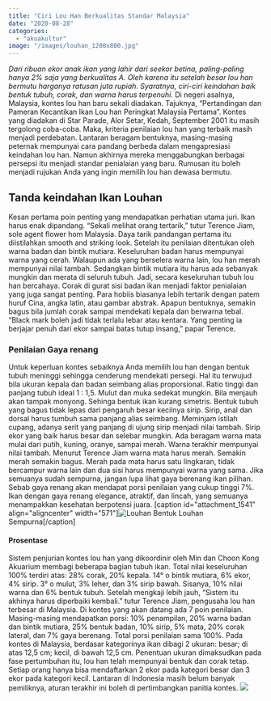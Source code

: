 ```yaml
---
title: "Ciri Lou Han Berkualitas Standar Malaysia"
date: "2020-08-28"
categories: 
  - "akuakultur"
image: "/images/louhan_1200x800.jpg"
---
```


_Dari ribuan ekor anak ikan yang lahir dari seekor betina, paling-paling hanya 2% saja yang berkualitas A. Oleh karena itu setelah besar lou han bermutu harganya ratusan juta rupiah. Syaratnya, ciri-ciri keindahan baik bentuk tubuh, corak, dan warna harus terpenuhi._ Di negeri asalnya, Malaysia, kontes lou han baru sekali diadakan. Tajuknya, “Pertandingan dan Pameran Kecantikan Ikan Lou han Peringkat Malaysia Pertama”. Kontes yang diadakan di Star Parade, Alor Setar, Kedah, September 2001 itu masih tergolong coba-coba. Maka, kriteria penilaian lou han yang terbaik masih menjadi perdebatan. Lantaran beragam bentuknya, masing-masing peternak mempunyai cara pandang berbeda dalam mengapresiasi keindahan lou han. Namun akhirnya mereka menggabungkan berbagai persepsi itu menjadi standar penialaian yang baru. Rumusan itu boleh menjadi rujukan Anda yang ingin memilih lou han dewasa bermutu.

## Tanda keindahan Ikan Louhan

Kesan pertama poin penting yang mendapatkan perhatian utama juri. Ikan harus enak dipandang. “Sekali melihat orang tertarik,” tutur Terence Jiam, sole agent flower hom Malaysia. Daya tarik pandangan pertama itu diistilahkan smooth and striking look. Setelah itu penilaian ditentukan oleh warna badan dan bintik mutiara. Keseluruhan badan harus mempunyai warna yang cerah. Walaupun ada yang berselera warna lain, lou han merah mempunyai nilai tambah. Sedangkan bintik mutiara itu harus ada sebanyak mungkin dan merata di seluruh tubuh. Jadi, secara keseluruhan tubuh lou han bercahaya. Corak di gurat sisi badan ikan menjadi faktor penialaian yang juga sangat penting. Para hobiis biasanya lebih tertarik dengan patem huruf Cina, angka latin, atau gambar abstrak. Apapun bentuknya, semakin bagus bila jumlah corak sampai mendekati kepala dan berwarna tebal. “Black mark boleh jadi tidak terlalu lebar atau kentara. Yang penting ia berjajar penuh dari ekor sampai batas tutup insang,” papar Terence.

### Penilaian Gaya renang

Untuk keperluan kontes sebaiknya Anda memilih lou han dengan bentuk tubuh meninggi sehingga cenderung mendekati persegi. Hal itu terwujud bila ukuran kepala dan badan seimbang alias proporsional. Ratio tinggi dan panjang tubuh ideal 1 : 1,5. Mulut dan muka sedekat mungkin. Bila menjauh akan tampak monyong. Sehinga bentuk ikan kurang simetris. Bentuk tubuh yang bagus tidak lepas dari pengaruh besar kecilnya sirip. Sirip, anal dan dorsal harus tumbuh sama panjang alias seimbang. Meminjam istilah cupang, adanya serit yang panjang di ujung sirip menjadi nilai tambah. Sirip ekor yang baik harus besar dan selebar mungkin. Ada beragam warna mata mulai dari putih, kuning, oranye, sampai merah. Warna terakhir mempunyai nilai tambah. Menurut Terence Jiam warna mata harus merah. Semakin merah semakin bagus. Merah pada mata harus satu lingkaran, tidak bercampur warna lain dan dua sisi harus mempunyai warna yang sama. Jika semuanya sudah sempurna, jangan lupa lihat gaya berenang ikan pilihan. Sebab gaya renang akan mendapat porsi penilaian yang cukup tinggi 7%. Ikan dengan gaya renang elegance, atraktif, dan lincah, yang semuanya menampakkan kesehatan berpotensi juara. \[caption id="attachment\_1541" align="aligncenter" width="571"\]![Louhan](/images/lou-han_1280x725.jpg) Bentuk Louhan Sempurna\[/caption\]

#### Prosentase

Sistem penjurian kontes lou han yang dikoordinir oleh Min dan Choon Kong Akuarium membagi beberapa bagian tubuh ikan. Total nilai keseluruhan 100% terdiri atas: 28% corak, 20% kepala. 14° o bintik mutiara, 6% ekor, 4% sirip. 3° o mulut, 3% leher, dan 3% sirip bawah. Sisanya, 10% nilai warna dan 6% bentuk tubuh. Setelah mengkaji lebih jauh, “Sistem itu akhinya harus diperbaiki kembali.” tutur Terence Jiam, pengusaha lou han terbesar di Malaysia. Di kontes yang akan datang ada 7 poin penilaian. Masing-masing mendapatkan porsi: 10% penampilan, 20% warna badan dan bintik mutiara, 25% bentuk badan, 10% sirip, 5% mata, 20% corak lateral, dan 7% gaya berenang. Total porsi penilaian sama 100%. Pada kontes di Malaysia, berdasar kategorinya ikan dibagi 2 ukuran: besar; di atas 12,5 cm; kecil, di bawah 12,5 cm. Penentuan ukuran dimaksudkan pada fase pertumbuhan itu, lou han telah mempunyai bentuk dan corak tetap. Setiap orang hanya bisa mendaftarkan 2 ekor pada kategori besar dan 3 ekor pada kategori kecil. Lantaran di Indonesia masih belum banyak pemiliknya, aturan terakhir ini boleh di pertimbangkan panitia kontes. ![](/images/lou-han_1280x725.jpg)

